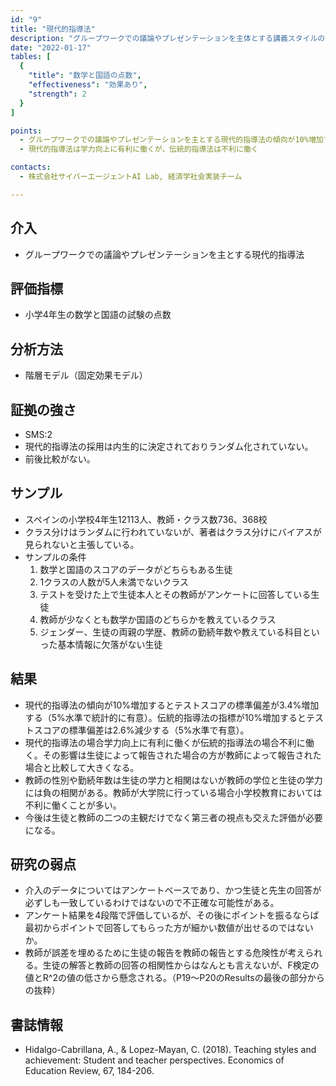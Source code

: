 ```yaml
---
id: "9"
title: "現代的指導法"
description: "グループワークでの議論やプレゼンテーションを主体とする講義スタイルの効果"
date: "2022-01-17"
tables: [
  {
    "title": "数学と国語の点数",
    "effectiveness": "効果あり",
    "strength": 2
  }
]

points:
  - グループワークでの議論やプレゼンテーションを主とする現代的指導法の傾向が10%増加するとテストスコアの標準偏差が3.4%増加する。暗記主体の伝統的指導法の傾向が10%増加するとテストスコアの標準偏差は2.6%減少する。
  - 現代的指導法は学力向上に有利に働くが，伝統的指導法は不利に働く

contacts:
  - 株式会社サイバーエージェントAI Lab, 経済学社会実装チーム

---
```


## 介入
- グループワークでの議論やプレゼンテーションを主とする現代的指導法

## 評価指標
- 小学4年生の数学と国語の試験の点数

## 分析方法
- 階層モデル（固定効果モデル）

## 証拠の強さ
- SMS:2
- 現代的指導法の採用は内生的に決定されておりランダム化されていない。
- 前後比較がない。

## サンプル
- スペインの小学校4年生12113人、教師・クラス数736、368校
- クラス分けはランダムに行われていないが、著者はクラス分けにバイアスが見られないと主張している。
- サンプルの条件
    1. 数学と国語のスコアのデータがどちらもある生徒
    2. 1クラスの人数が5人未満でないクラス
    3. テストを受けた上で生徒本人とその教師がアンケートに回答している生徒
    4. 教師が少なくとも数学か国語のどちらかを教えているクラス
    5. ジェンダー、生徒の両親の学歴、教師の勤続年数や教えている科目といった基本情報に欠落がない生徒

## 結果
- 現代的指導法の傾向が10%増加するとテストスコアの標準偏差が3.4%増加する（5%水準で統計的に有意）。伝統的指導法の指標が10%増加するとテストスコアの標準偏差は2.6%減少する（5%水準で有意）。
- 現代的指導法の場合学力向上に有利に働くが伝統的指導法の場合不利に働く。その影響は生徒によって報告された場合の方が教師によって報告された場合と比較して大きくなる。
- 教師の性別や勤続年数は生徒の学力と相関はないが教師の学位と生徒の学力には負の相関がある。教師が大学院に行っている場合小学校教育においては不利に働くことが多い。
- 今後は生徒と教師の二つの主観だけでなく第三者の視点も交えた評価が必要になる。

## 研究の弱点
- 介入のデータについてはアンケートベースであり、かつ生徒と先生の回答が必ずしも一致しているわけではないので不正確な可能性がある。
- アンケート結果を4段階で評価しているが、その後にポイントを振るならば最初からポイントで回答してもらった方が細かい数値が出せるのではないか。
- 教師が誤差を埋めるために生徒の報告を教師の報告とする危険性が考えられる。生徒の解答と教師の回答の相関性からはなんとも言えないが、F検定の値とR^2の値の低さから懸念される。（P19〜P20のResultsの最後の部分からの抜粋）

## 書誌情報
- Hidalgo-Cabrillana, A., & Lopez-Mayan, C. (2018). Teaching styles and achievement: Student and teacher perspectives. Economics of Education Review, 67, 184-206.